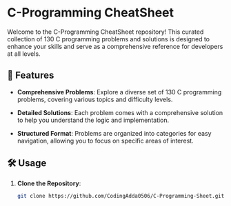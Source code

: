 # C-Programming CheatSheet

Welcome to the C-Programming CheatSheet repository! This curated collection of 130 C programming problems and solutions is designed to enhance your skills and serve as a comprehensive reference for developers at all levels.


## 🚀 Features

- **Comprehensive Problems**: Explore a diverse set of 130 C programming problems, covering various topics and difficulty levels.

- **Detailed Solutions**: Each problem comes with a comprehensive solution to help you understand the logic and implementation.

- **Structured Format**: Problems are organized into categories for easy navigation, allowing you to focus on specific areas of interest.

## 🛠️ Usage

1. **Clone the Repository**:
   ```bash
   git clone https://github.com/CodingAdda0506/C-Programming-Sheet.git
